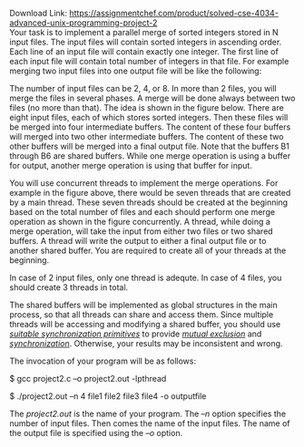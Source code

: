 Download Link: https://assignmentchef.com/product/solved-cse-4034-advanced-unix-programming-project-2
<br>
Your task is to implement a parallel merge of sorted integers stored in N input files. The input files will contain sorted integers in ascending order. Each line of an input file will contain exactly one integer. The first line of each input file will contain total number of  integers in that file. For example merging two input files into one output file will be like the following:

The number of input files can be 2, 4, or 8. In more than 2 files, you will merge the files in several phases. A merge will be done always between two files (no more than that). The idea is shown in the figure below. There are eight input files, each of which stores sorted integers. Then these files will be merged into four intermediate buffers. The content of these four buffers will merged into two other intermediate buffers. The content of these two other buffers will be merged into a final output file. Note that the buffers B1 through B6 are shared buffers. While one merge operation is using a buffer for output, another merge operation is using that buffer for input.

You will use concurrent threads to implement the merge operations. For example in the figure above, there would be seven threads that are created by a main thread. These seven threads should be created at the beginning based on the total number of files and each should perform one merge operation as shown in the figure concurrently. A thread, while doing a merge operation, will take the input from either two files or two shared buffers. A thread will write the output to either a final output file or to another shared buffer. You are required to create all of your threads at the beginning.

In case of 2 input files, only one thread is adequte. In case of 4 files, you should create 3 threads in total.

The shared buffers will be implemented as global structures in the main process, so that all threads can share and access them. Since multiple threads will be accessing and modifying a shared buffer, you should use <em><u>suitable synchronization primitives</u></em> to provide <em><u>mutual exclusion</u></em> and <em><u>synchronization</u></em>. Otherwise, your results may be inconsistent and  wrong.




The invocation of your program will be as follows:




$ gcc project2.c –o project2.out -lpthread

$ ./project2.out  –n 4 file1 file2 file3 file4 -o outputfile




The <em>project2.out</em> is the name of your program. The <em>–n</em> option specifies the  number of input files. Then comes the name of the input files. The name of the output file is specified using the <em>–o</em> option.






